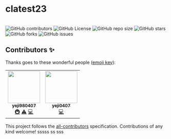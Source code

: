 # clatest23

<br /> ![GitHub
contributors](https://img.shields.io/github/contributors/yeji0407/clatest)
![GitHub
License](https://img.shields.io/github/license/yeji0407/clatest)
![GitHub repo
size](https://img.shields.io/github/repo-size/yeji0407/clatest)
![GitHub
stars](https://img.shields.io/github/stars/yeji0407/clatest?style=social)
![GitHub
forks](https://img.shields.io/github/forks/yeji0407/clatest?style=social)
![GitHub
issues](https://img.shields.io/github/issues/yeji0407/clatest?style=social)

## Contributors ✨

Thanks goes to these wonderful people ([emoji key](https://allcontributors.org/docs/en/emoji-key)):

<!-- ALL-CONTRIBUTORS-LIST:START - Do not remove or modify this section -->
<!-- prettier-ignore-start -->
<!-- markdownlint-disable -->
<table>
  <tr>
    <td align="center"><a href="https://github.com/yeji980407"><img src="https://avatars.githubusercontent.com/u/84702382?v=4?s=100" width="100px;" alt=""/><br /><sub><b>yeji980407</b></sub></a><br /><a href="#infra-yeji980407" title="Infrastructure (Hosting, Build-Tools, etc)">🚇</a> <a href="https://github.com/yeji0407/clatest/commits?author=yeji980407" title="Tests">⚠️</a> <a href="https://github.com/yeji0407/clatest/commits?author=yeji980407" title="Code">💻</a></td>
    <td align="center"><a href="https://github.com/yeji0407"><img src="https://avatars.githubusercontent.com/u/55476302?v=4?s=100" width="100px;" alt=""/><br /><sub><b>yeji0407</b></sub></a><br /><a href="https://github.com/yeji0407/clatest/commits?author=yeji0407" title="Code">💻</a></td>
  </tr>
</table>

<!-- markdownlint-restore -->
<!-- prettier-ignore-end -->

<!-- ALL-CONTRIBUTORS-LIST:END -->

This project follows the [all-contributors](https://github.com/all-contributors/all-contributors) specification. Contributions of any kind welcome!
sssss
ss
sss
